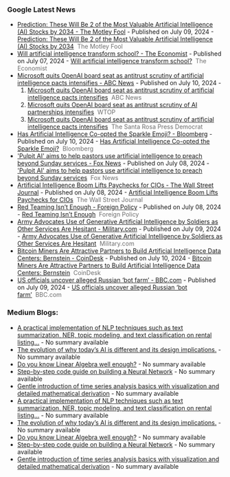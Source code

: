 
### Google Latest News
<!-- GOOGLE-NEWS-CONTENT:START -->

- [Prediction: These Will Be 2 of the Most Valuable Artificial Intelligence (AI) Stocks by 2034 - The Motley Fool](https://news.google.com/rss/articles/CBMiXGh0dHBzOi8vd3d3LmZvb2wuY29tL2ludmVzdGluZy8yMDI0LzA3LzA5L3ByZWRpY3Rpb24td2lsbC1iZS0yLW1vc3QtdmFsdWFibGUtYWktc3RvY2tzLTIwMzQv0gEA?oc=5) - Published on July 09, 2024 - <a href="https://news.google.com/rss/articles/CBMiXGh0dHBzOi8vd3d3LmZvb2wuY29tL2ludmVzdGluZy8yMDI0LzA3LzA5L3ByZWRpY3Rpb24td2lsbC1iZS0yLW1vc3QtdmFsdWFibGUtYWktc3RvY2tzLTIwMzQv0gEA?oc=5" target="_blank">Prediction: These Will Be 2 of the Most Valuable Artificial Intelligence (AI) Stocks by 2034</a>&nbsp;&nbsp;<font color="#6f6f6f">The Motley Fool</font>
- [Will artificial intelligence transform school? - The Economist](https://news.google.com/rss/articles/CBMiYWh0dHBzOi8vd3d3LmVjb25vbWlzdC5jb20vc3BlY2lhbC1yZXBvcnQvMjAyNC8wNy8wNy93aWxsLWFydGlmaWNpYWwtaW50ZWxsaWdlbmNlLXRyYW5zZm9ybS1zY2hvb2zSAQA?oc=5) - Published on July 07, 2024 - <a href="https://news.google.com/rss/articles/CBMiYWh0dHBzOi8vd3d3LmVjb25vbWlzdC5jb20vc3BlY2lhbC1yZXBvcnQvMjAyNC8wNy8wNy93aWxsLWFydGlmaWNpYWwtaW50ZWxsaWdlbmNlLXRyYW5zZm9ybS1zY2hvb2zSAQA?oc=5" target="_blank">Will artificial intelligence transform school?</a>&nbsp;&nbsp;<font color="#6f6f6f">The Economist</font>
- [Microsoft quits OpenAI board seat as antitrust scrutiny of artificial intelligence pacts intensifies - ABC News](https://news.google.com/rss/articles/CBMiZWh0dHBzOi8vYWJjbmV3cy5nby5jb20vVVMvd2lyZVN0b3J5L21pY3Jvc29mdC1xdWl0cy1vcGVuYWktYm9hcmQtc2VhdC1hbnRpdHJ1c3Qtc2NydXRpbnktYWktMTExODAzODM40gFpaHR0cHM6Ly9hYmNuZXdzLmdvLmNvbS9hbXAvVVMvd2lyZVN0b3J5L21pY3Jvc29mdC1xdWl0cy1vcGVuYWktYm9hcmQtc2VhdC1hbnRpdHJ1c3Qtc2NydXRpbnktYWktMTExODAzODM4?oc=5) - Published on July 10, 2024 - <ol><li><a href="https://news.google.com/rss/articles/CBMiZWh0dHBzOi8vYWJjbmV3cy5nby5jb20vVVMvd2lyZVN0b3J5L21pY3Jvc29mdC1xdWl0cy1vcGVuYWktYm9hcmQtc2VhdC1hbnRpdHJ1c3Qtc2NydXRpbnktYWktMTExODAzODM40gFpaHR0cHM6Ly9hYmNuZXdzLmdvLmNvbS9hbXAvVVMvd2lyZVN0b3J5L21pY3Jvc29mdC1xdWl0cy1vcGVuYWktYm9hcmQtc2VhdC1hbnRpdHJ1c3Qtc2NydXRpbnktYWktMTExODAzODM4?oc=5" target="_blank">Microsoft quits OpenAI board seat as antitrust scrutiny of artificial intelligence pacts intensifies</a>&nbsp;&nbsp;<font color="#6f6f6f">ABC News</font></li><li><a href="https://news.google.com/rss/articles/CBMieWh0dHBzOi8vd3RvcC5jb20vbmF0aW9uYWwvMjAyNC8wNy9taWNyb3NvZnQtcXVpdHMtb3BlbmFpLWJvYXJkLXNlYXQtYXMtYW50aXRydXN0LXNjcnV0aW55LW9mLWFpLXBhcnRuZXJzaGlwcy1pbnRlbnNpZmllcy_SAQA?oc=5" target="_blank">Microsoft quits OpenAI board seat as antitrust scrutiny of AI partnerships intensifies</a>&nbsp;&nbsp;<font color="#6f6f6f">WTOP</font></li><li><a href="https://news.google.com/rss/articles/CBMie2h0dHBzOi8vd3d3LnByZXNzZGVtb2NyYXQuY29tL2FydGljbGUvdHJlbmRpbmcvbWljcm9zb2Z0LXF1aXRzLW9wZW5haS1ib2FyZC1zZWF0LWFzLWFudGl0cnVzdC1zY3J1dGlueS1vZi1hcnRpZmljaWFsLWludGVsL9IBAA?oc=5" target="_blank">Microsoft quits OpenAI board seat as antitrust scrutiny of artificial intelligence pacts intensifies</a>&nbsp;&nbsp;<font color="#6f6f6f">The Santa Rosa Press Democrat</font></li></ol>
- [Has Artificial Intelligence Co-opted the Sparkle Emoji? - Bloomberg](https://news.google.com/rss/articles/CBMieWh0dHBzOi8vd3d3LmJsb29tYmVyZy5jb20vbmV3cy9uZXdzbGV0dGVycy8yMDI0LTA3LTEwL29wZW5haS1nb29nbGUtYWRvYmUtYW5kLW1vcmUtaGF2ZS1lbWJyYWNlZC10aGUtc3BhcmtsZS1lbW9qaS1mb3ItYWnSAQA?oc=5) - Published on July 10, 2024 - <a href="https://news.google.com/rss/articles/CBMieWh0dHBzOi8vd3d3LmJsb29tYmVyZy5jb20vbmV3cy9uZXdzbGV0dGVycy8yMDI0LTA3LTEwL29wZW5haS1nb29nbGUtYWRvYmUtYW5kLW1vcmUtaGF2ZS1lbWJyYWNlZC10aGUtc3BhcmtsZS1lbW9qaS1mb3ItYWnSAQA?oc=5" target="_blank">Has Artificial Intelligence Co-opted the Sparkle Emoji?</a>&nbsp;&nbsp;<font color="#6f6f6f">Bloomberg</font>
- ['Pulpit AI' aims to help pastors use artificial intelligence to preach beyond Sunday services - Fox News](https://news.google.com/rss/articles/CBMia2h0dHBzOi8vd3d3LmZveG5ld3MuY29tL2xpZmVzdHlsZS9wdWxwaXQtYWktaGVscC1wYXN0b3JzLXVzZS1hcnRpZmljaWFsLWludGVsbGlnZW5jZS1wcmVhY2gtc3VuZGF5LXNlcnZpY2Vz0gFvaHR0cHM6Ly93d3cuZm94bmV3cy5jb20vbGlmZXN0eWxlL3B1bHBpdC1haS1oZWxwLXBhc3RvcnMtdXNlLWFydGlmaWNpYWwtaW50ZWxsaWdlbmNlLXByZWFjaC1zdW5kYXktc2VydmljZXMuYW1w?oc=5) - Published on July 08, 2024 - <a href="https://news.google.com/rss/articles/CBMia2h0dHBzOi8vd3d3LmZveG5ld3MuY29tL2xpZmVzdHlsZS9wdWxwaXQtYWktaGVscC1wYXN0b3JzLXVzZS1hcnRpZmljaWFsLWludGVsbGlnZW5jZS1wcmVhY2gtc3VuZGF5LXNlcnZpY2Vz0gFvaHR0cHM6Ly93d3cuZm94bmV3cy5jb20vbGlmZXN0eWxlL3B1bHBpdC1haS1oZWxwLXBhc3RvcnMtdXNlLWFydGlmaWNpYWwtaW50ZWxsaWdlbmNlLXByZWFjaC1zdW5kYXktc2VydmljZXMuYW1w?oc=5" target="_blank">'Pulpit AI' aims to help pastors use artificial intelligence to preach beyond Sunday services</a>&nbsp;&nbsp;<font color="#6f6f6f">Fox News</font>
- [Artificial Intelligence Boom Lifts Paychecks for CIOs - The Wall Street Journal](https://news.google.com/rss/articles/CBMiW2h0dHBzOi8vd3d3Lndzai5jb20vYXJ0aWNsZXMvYXJ0aWZpY2lhbC1pbnRlbGxpZ2VuY2UtYm9vbS1saWZ0cy1wYXljaGVja3MtZm9yLWNpb3MtZTE1MjdlYWLSAQA?oc=5) - Published on July 08, 2024 - <a href="https://news.google.com/rss/articles/CBMiW2h0dHBzOi8vd3d3Lndzai5jb20vYXJ0aWNsZXMvYXJ0aWZpY2lhbC1pbnRlbGxpZ2VuY2UtYm9vbS1saWZ0cy1wYXljaGVja3MtZm9yLWNpb3MtZTE1MjdlYWLSAQA?oc=5" target="_blank">Artificial Intelligence Boom Lifts Paychecks for CIOs</a>&nbsp;&nbsp;<font color="#6f6f6f">The Wall Street Journal</font>
- [Red Teaming Isn’t Enough - Foreign Policy](https://news.google.com/rss/articles/CBMiaWh0dHBzOi8vZm9yZWlnbnBvbGljeS5jb20vMjAyNC8wNy8wOC9hcnRpZmljaWFsLWludGVsbGlnZW5jZS1haS1lbGVjdGlvbi1taXNpbmZvcm1hdGlvbi10ZWNobm9sb2d5LXJpc2tzL9IBAA?oc=5) - Published on July 08, 2024 - <a href="https://news.google.com/rss/articles/CBMiaWh0dHBzOi8vZm9yZWlnbnBvbGljeS5jb20vMjAyNC8wNy8wOC9hcnRpZmljaWFsLWludGVsbGlnZW5jZS1haS1lbGVjdGlvbi1taXNpbmZvcm1hdGlvbi10ZWNobm9sb2d5LXJpc2tzL9IBAA?oc=5" target="_blank">Red Teaming Isn’t Enough</a>&nbsp;&nbsp;<font color="#6f6f6f">Foreign Policy</font>
- [Army Advocates Use of Generative Artificial Intelligence by Soldiers as Other Services Are Hesitant - Military.com](https://news.google.com/rss/articles/CBMikQFodHRwczovL3d3dy5taWxpdGFyeS5jb20vZGFpbHktbmV3cy8yMDI0LzA3LzA5L2FybXktYWR2b2NhdGVzLXVzZS1vZi1nZW5lcmF0aXZlLWFydGlmaWNpYWwtaW50ZWxsaWdlbmNlLXNvbGRpZXJzLW90aGVyLXNlcnZpY2VzLWFyZS1oZXNpdGFudC5odG1s0gGVAWh0dHBzOi8vd3d3Lm1pbGl0YXJ5LmNvbS9kYWlseS1uZXdzLzIwMjQvMDcvMDkvYXJteS1hZHZvY2F0ZXMtdXNlLW9mLWdlbmVyYXRpdmUtYXJ0aWZpY2lhbC1pbnRlbGxpZ2VuY2Utc29sZGllcnMtb3RoZXItc2VydmljZXMtYXJlLWhlc2l0YW50Lmh0bWw_YW1w?oc=5) - Published on July 09, 2024 - <a href="https://news.google.com/rss/articles/CBMikQFodHRwczovL3d3dy5taWxpdGFyeS5jb20vZGFpbHktbmV3cy8yMDI0LzA3LzA5L2FybXktYWR2b2NhdGVzLXVzZS1vZi1nZW5lcmF0aXZlLWFydGlmaWNpYWwtaW50ZWxsaWdlbmNlLXNvbGRpZXJzLW90aGVyLXNlcnZpY2VzLWFyZS1oZXNpdGFudC5odG1s0gGVAWh0dHBzOi8vd3d3Lm1pbGl0YXJ5LmNvbS9kYWlseS1uZXdzLzIwMjQvMDcvMDkvYXJteS1hZHZvY2F0ZXMtdXNlLW9mLWdlbmVyYXRpdmUtYXJ0aWZpY2lhbC1pbnRlbGxpZ2VuY2Utc29sZGllcnMtb3RoZXItc2VydmljZXMtYXJlLWhlc2l0YW50Lmh0bWw_YW1w?oc=5" target="_blank">Army Advocates Use of Generative Artificial Intelligence by Soldiers as Other Services Are Hesitant</a>&nbsp;&nbsp;<font color="#6f6f6f">Military.com</font>
- [Bitcoin Miners Are Attractive Partners to Build Artificial Intelligence Data Centers: Bernstein - CoinDesk](https://news.google.com/rss/articles/CBMiiwFodHRwczovL3d3dy5jb2luZGVzay5jb20vbWFya2V0cy8yMDI0LzA3LzEwL2JpdGNvaW4tbWluZXJzLWFyZS1hdHRyYWN0aXZlLXBhcnRuZXJzLXRvLWJ1aWxkLWFydGlmaWNpYWwtaW50ZWxsaWdlbmNlLWRhdGEtY2VudGVycy1iZXJuc3RlaW4v0gGPAWh0dHBzOi8vd3d3LmNvaW5kZXNrLmNvbS9tYXJrZXRzLzIwMjQvMDcvMTAvYml0Y29pbi1taW5lcnMtYXJlLWF0dHJhY3RpdmUtcGFydG5lcnMtdG8tYnVpbGQtYXJ0aWZpY2lhbC1pbnRlbGxpZ2VuY2UtZGF0YS1jZW50ZXJzLWJlcm5zdGVpbi9hbXAv?oc=5) - Published on July 10, 2024 - <a href="https://news.google.com/rss/articles/CBMiiwFodHRwczovL3d3dy5jb2luZGVzay5jb20vbWFya2V0cy8yMDI0LzA3LzEwL2JpdGNvaW4tbWluZXJzLWFyZS1hdHRyYWN0aXZlLXBhcnRuZXJzLXRvLWJ1aWxkLWFydGlmaWNpYWwtaW50ZWxsaWdlbmNlLWRhdGEtY2VudGVycy1iZXJuc3RlaW4v0gGPAWh0dHBzOi8vd3d3LmNvaW5kZXNrLmNvbS9tYXJrZXRzLzIwMjQvMDcvMTAvYml0Y29pbi1taW5lcnMtYXJlLWF0dHJhY3RpdmUtcGFydG5lcnMtdG8tYnVpbGQtYXJ0aWZpY2lhbC1pbnRlbGxpZ2VuY2UtZGF0YS1jZW50ZXJzLWJlcm5zdGVpbi9hbXAv?oc=5" target="_blank">Bitcoin Miners Are Attractive Partners to Build Artificial Intelligence Data Centers: Bernstein</a>&nbsp;&nbsp;<font color="#6f6f6f">CoinDesk</font>
- [US officials uncover alleged Russian ‘bot farm’ - BBC.com](https://news.google.com/rss/articles/CBMiLmh0dHBzOi8vd3d3LmJiYy5jb20vbmV3cy9hcnRpY2xlcy9jNG5nMjRweGtlbG_SATJodHRwczovL3d3dy5iYmMuY29tL25ld3MvYXJ0aWNsZXMvYzRuZzI0cHhrZWxvLmFtcA?oc=5) - Published on July 09, 2024 - <a href="https://news.google.com/rss/articles/CBMiLmh0dHBzOi8vd3d3LmJiYy5jb20vbmV3cy9hcnRpY2xlcy9jNG5nMjRweGtlbG_SATJodHRwczovL3d3dy5iYmMuY29tL25ld3MvYXJ0aWNsZXMvYzRuZzI0cHhrZWxvLmFtcA?oc=5" target="_blank">US officials uncover alleged Russian ‘bot farm’</a>&nbsp;&nbsp;<font color="#6f6f6f">BBC.com</font><!-- GOOGLE-NEWS-CONTENT:END -->


### Medium Blogs:
<!-- MEDIUM-CONTENT:START -->

- [A practical implementation of NLP techniques such as text summarization, NER, topic modeling, and text classification on rental listing…](https://medium.com/towards-data-science/nlp-text-summarization-and-keyword-extraction-on-property-rental-listings-part-1-f1b760cc7bbb?source=topic_portal_recommended_stories---------0-84----------machine_learning----------53a6495f_d373_44d5_8eb5_39e35e1ee4e8-------) - No summary available
- [The evolution of why today’s AI is different and its design implications.](https://medium.com/user-experience-design-1/intuitively-explained-what-changed-with-ai-today-1a9e45c2530a?source=topic_portal_recommended_stories---------1-107----------machine_learning----------53a6495f_d373_44d5_8eb5_39e35e1ee4e8-------) - No summary available
- [Do you know Linear Algebra well enough?](https://medium.com/bitgrit-data-science-publication/linear-algebra-concepts-every-data-scientist-should-know-18b00bd453dd?source=topic_portal_recommended_stories---------2-85----------machine_learning----------53a6495f_d373_44d5_8eb5_39e35e1ee4e8-------) - No summary available
- [Step-by-step code guide on building a Neural Network](https://medium.com/towards-data-science/implementing-neural-networks-in-tensorflow-and-pytorch-3c1f097e412a?source=topic_portal_recommended_stories---------3-84----------machine_learning----------53a6495f_d373_44d5_8eb5_39e35e1ee4e8-------) - No summary available
- [Gentle introduction of time series analysis basics with visualization and detailed mathematical derivation](https://medium.com/intuition/statistics-time-series-analysis-compilation-of-the-fundamental-concepts-7c3799953a0b?source=topic_portal_recommended_stories---------4-107----------machine_learning----------53a6495f_d373_44d5_8eb5_39e35e1ee4e8-------) - No summary available
- [A practical implementation of NLP techniques such as text summarization, NER, topic modeling, and text classification on rental listing…](https://medium.com/towards-data-science/nlp-text-summarization-and-keyword-extraction-on-property-rental-listings-part-1-f1b760cc7bbb?source=topic_portal_recommended_stories---------0-84----------machine_learning----------53a6495f_d373_44d5_8eb5_39e35e1ee4e8-------) - No summary available
- [The evolution of why today’s AI is different and its design implications.](https://medium.com/user-experience-design-1/intuitively-explained-what-changed-with-ai-today-1a9e45c2530a?source=topic_portal_recommended_stories---------1-107----------machine_learning----------53a6495f_d373_44d5_8eb5_39e35e1ee4e8-------) - No summary available
- [Do you know Linear Algebra well enough?](https://medium.com/bitgrit-data-science-publication/linear-algebra-concepts-every-data-scientist-should-know-18b00bd453dd?source=topic_portal_recommended_stories---------2-85----------machine_learning----------53a6495f_d373_44d5_8eb5_39e35e1ee4e8-------) - No summary available
- [Step-by-step code guide on building a Neural Network](https://medium.com/towards-data-science/implementing-neural-networks-in-tensorflow-and-pytorch-3c1f097e412a?source=topic_portal_recommended_stories---------3-84----------machine_learning----------53a6495f_d373_44d5_8eb5_39e35e1ee4e8-------) - No summary available
- [Gentle introduction of time series analysis basics with visualization and detailed mathematical derivation](https://medium.com/intuition/statistics-time-series-analysis-compilation-of-the-fundamental-concepts-7c3799953a0b?source=topic_portal_recommended_stories---------4-107----------machine_learning----------53a6495f_d373_44d5_8eb5_39e35e1ee4e8-------) - No summary available<!-- MEDIUM-CONTENT:END -->
